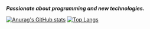 ***Passionate about programming and new technologies.***

[![Anurag's GitHub stats](https://github-readme-stats.vercel.app/api?username=PierreOliveira1&show_icons=true&theme=dracula&custom_title=Pierre%20Oliveira&)](https://github.com/anuraghazra/github-readme-stats)
[![Top Langs](https://github-readme-stats.vercel.app/api/top-langs/?username=PierreOliveira1&layout=compact&theme=dracula)](https://github.com/anuraghazra/github-readme-stats)
<!--
**PierreOliveira1/PierreOliveira1** is a ✨ _special_ ✨ repository because its `README.md` (this file) appears on your GitHub profile.

Here are some ideas to get you started:

- 🔭 I’m currently working on ...
- 🌱 I’m currently learning ...
- 👯 I’m looking to collaborate on ...
- 🤔 I’m looking for help with ...
- 💬 Ask me about ...
- 📫 How to reach me: ...
- 😄 Pronouns: ...
- ⚡ Fun fact: ...
-->
